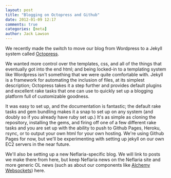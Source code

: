```yaml
---
layout: post
title: "Blogging on Octopress and Github"
date: 2012-01-09 12:17
comments: true
categories: [meta]
author: Jack Lawson
---
```


We recently made the switch to move our blog from Wordpress to a Jekyll system
called [Octopress](http://octopress.org/).

<!--more-->

We wanted more control over the templates, css, and all of the things that
eventually got into the end html; and being locked-in to a templating system
like Wordpress isn't something that we were quite comfortable with. Jekyll is
a framework for automating the inclusion of files, at its simplest description;
Octopress takes it a step further and provides default plugins and excellent
rake tasks that one can use to quickly set up a blogging platform full of
customizable goodness.

It was easy to set up, and the documentation is fantastic; the default rake
tasks and gem bundling makes it a snap to set up on any system (and doubly
so if you already have ruby set up.) It's as simple as cloning the repository,
installing the gems, and firing off one of a few different rake tasks and you
are set up with the ability to push to Github Pages, Heroku, rsync, or to
output your own html for your own hosting. We're using Github Pages for now,
but we'll be experimenting with setting up jekyll on our own EC2 servers in the
near future.

We'll also be setting up a new Neflaria-specific blog.  We will link to posts
we make there from here, but keep Neflaria news on the Neflaria site and more
generic OL news (such as about our components like
[Alchemy Websockets](http://alchemywebsockets.net)) here.
